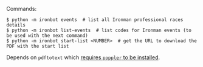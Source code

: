 Commands:

```console
$ python -m ironbot events  # list all Ironman professional races details
$ python -m ironbot list-events  # list codes for Ironman events (to be used with the next command)
$ python -m ironbot start-list <NUMBER>  # get the URL to download the PDF with the start list
```

Depends on `pdftotext` which [requires `poppler` to be installed](https://github.com/jalan/pdftotext#os-dependencies).

